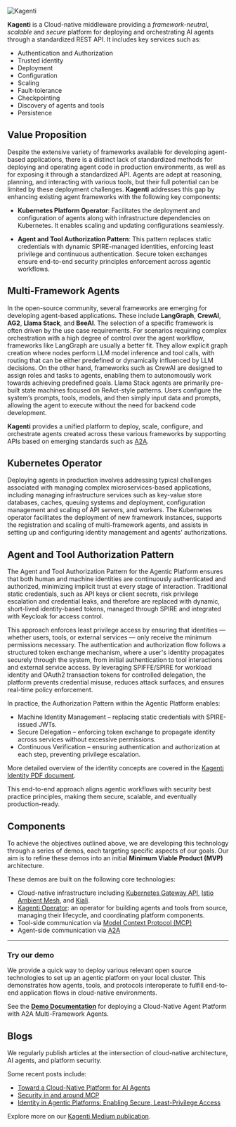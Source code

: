 
![Kagenti](banner.png)

**Kagenti** is a Cloud-native middleware providing a *framework-neutral*, *scalable* and *secure* platform for deploying and orchestrating AI agents through a standardized REST API. It includes key services such as:

- Authentication and Authorization
- Trusted identity
- Deployment
- Configuration
- Scaling
- Fault-tolerance
- Checkpointing
- Discovery of agents and tools
- Persistence

 
## Value Proposition  

Despite the extensive variety of frameworks available for developing agent-based applications, there is a distinct lack of standardized methods for deploying and operating agent code in production environments, as well as for exposing it through a standardized API. Agents are adept at reasoning, planning, and interacting with various tools, but their full potential can be limited by these deployment challenges. **Kagenti** addresses this gap by enhancing existing agent frameworks with the following key components:

- **Kubernetes Platform Operator**: Facilitates the deployment and configuration of agents along with infrastructure dependencies on Kubernetes. It enables scaling and updating configurations seamlessly.

- **Agent and Tool Authorization Pattern**: This pattern replaces static credentials with dynamic SPIRE-managed identities, enforcing least privilege and continuous authentication. Secure token exchanges ensure end-to-end security principles enforcement across agentic workflows.

## Multi-Framework Agents

In the open-source community, several frameworks are emerging for developing agent-based applications. These include **LangGraph**, **CrewAI**, **AG2**, **Llama Stack**, and **BeeAI**. The selection of a specific framework is often driven by the use case requirements. For scenarios requiring complex orchestration with a high degree of control over the agent workflow, frameworks like LangGraph are usually a better fit. They allow explicit graph creation where nodes perform LLM model inference and tool calls, with routing that can be either predefined or dynamically influenced by LLM decisions. On the other hand, frameworks such as CrewAI are designed to assign roles and tasks to agents, enabling them to autonomously work towards achieving predefined goals. Llama Stack agents are primarily pre-built state machines focused on ReAct-style patterns. Users configure the system’s prompts, tools, models, and then simply input data and prompts, allowing the agent to execute without the need for backend code development.

**Kagenti** provides a unified platform to deploy, scale, configure, and orchestrate agents created across these various frameworks by supporting APIs based on emerging standards such as  [A2A](https://google.github.io/A2A/#/documentation).

## Kubernetes Operator

Deploying agents in production involves addressing typical challenges associated with managing complex microservices-based applications, including managing infrastructure services such as key-value store databases, caches, queuing systems and deployment, configuration management and scaling of API servers, and workers. The Kubernetes operator facilitates the deployment of new framework instances, supports the registration and scaling of multi-framework agents, and assists in setting up and configuring identity management and agents' authorizations.

## Agent and Tool Authorization Pattern

The Agent and Tool Authorization Pattern for the Agentic Platform ensures that both human and machine identities are continuously authenticated and authorized, minimizing implicit trust at every stage of interaction. Traditional static credentials, such as API keys or client secrets, risk privilege escalation and credential leaks, and therefore are replaced with dynamic, short-lived identity-based tokens, managed through SPIRE and integrated with Keycloak for access control.

This approach enforces least privilege access by ensuring that identities — whether users, tools, or external services — only receive the minimum permissions necessary. The authentication and authorization flow follows a structured token exchange mechanism, where a user's identity propagates securely through the system, from initial authentication to tool interactions and external service access. By leveraging SPIFFE/SPIRE for workload identity and OAuth2 transaction tokens for controlled delegation, the platform prevents credential misuse, reduces attack surfaces, and ensures real-time policy enforcement.

In practice, the Authorization Pattern within the Agentic Platform enables:

- Machine Identity Management – replacing static credentials with SPIRE-issued JWTs.
- Secure Delegation – enforcing token exchange to propagate identity across services without excessive permissions.
- Continuous Verification – ensuring authentication and authorization at each step, preventing privilege escalation.

More detailed overview of the identity concepts are covered in the [Kagenti Identity PDF document](./docs/2025-10.Kagenti-Identity.pdf).

This end-to-end approach aligns agentic workflows with security best practice principles, making them secure, scalable, and eventually production-ready.

## Components

To achieve the objectives outlined above, we are developing this technology through a series of demos, each targeting specific aspects of our goals. Our aim is to refine these demos into an initial **Minimum Viable Product (MVP)** architecture.

These demos are built on the following core technologies:

- Cloud-native infrastructure including [Kubernetes Gateway API](https://gateway-api.sigs.k8s.io), [Istio Ambient Mesh](https://istio.io/latest/docs/ambient/), and [Kiali](https://kiali.io).
- [Kagenti Operator](https://github.com/kagenti/kagenti-operator/tree/main/platform-operator): an operator for building agents and tools from source, managing their lifecycle, and coordinating platform components.
- Tool-side communication via [Model Context Protocol (MCP)](https://modelcontextprotocol.io)
- Agent-side communication via [A2A](https://google.github.io/A2A)

---

### Try our demo

We provide a quick way to deploy various relevant open source technologies to set up an agentic platform on your local cluster. This demonstrates how agents, tools, and protocols interoperate to fulfill end-to-end application flows in cloud-native environments.

See the **[Demo Documentation](./docs/demos.md)** for deploying a Cloud-Native Agent Platform with A2A Multi-Framework Agents.

## Blogs

We regularly publish articles at the intersection of cloud-native architecture, AI agents, and platform security.

Some recent posts include:

- [Toward a Cloud-Native Platform for AI Agents](https://medium.com/kagenti-the-agentic-platform/toward-a-cloud-native-platform-for-ai-agents-70081f15316d)
- [Security in and around MCP](https://medium.com/kagenti-the-agentic-platform/security-in-and-around-mcp-part-1-oauth-in-mcp-3f15fed0dd6e)
- [Identity in Agentic Platforms: Enabling Secure, Least-Privilege Access](https://medium.com/kagenti-the-agentic-platform/identity-in-agentic-platforms-enabling-secure-least-privilege-access-996527f1c983)

Explore more on our [Kagenti Medium publication](https://medium.com/kagenti-the-agentic-platform).
